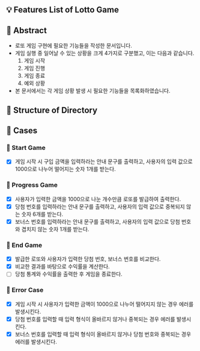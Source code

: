 ## 💡 Features List of Lotto Game

## 📌 Abstract

- 로또 게임 구현에 필요한 기능들을 작성한 문서입니다.
- 게임 실행 중 일어날 수 있는 상황을 크게 4가지로 구분했고, 이는 다음과 같습니다.
  1. 게임 시작
  2. 게임 진행
  3. 게임 종료
  4. 예외 상황
- 본 문서에서는 각 게임 상황 발생 시 필요한 기능들을 목록화하였습니다.

## 📌 Structure of Directory

## 📌 Cases

### 🔸 Start Game

- [x] 게임 시작 시 구입 금액을 입력하라는 안내 문구를 출력하고, 사용자의 입력 값으로 1000으로 나누어 떨어지는 숫자 1개를 받는다.

### 🔸 Progress Game

- [x] 사용자가 입력한 금액을 1000으로 나눈 개수만큼 로또를 발급하여 출력한다.
- [x] 당첨 번호를 입력하라는 안내 문구를 출력하고, 사용자의 입력 값으로 중복되지 않는 숫자 6개를 받는다.
- [x] 보너스 번호를 입력하라는 안내 문구를 출력하고, 사용자의 입력 값으로 당첨 번호와 겹치지 않는 숫자 1개를 받는다.

### 🔸 End Game

- [x] 발급한 로또와 사용자가 입력한 당첨 번호, 보너스 번호를 비교한다.
- [x] 비교한 결과를 바탕으로 수익률을 계산한다.
- [ ] 당첨 통계와 수익률을 출력한 후 게임을 종료한다.

### 🔸 Error Case

- [x] 게임 시작 시 사용자가 입력한 금액이 1000으로 나누어 떨어지지 않는 경우 에러를 발생시킨다.
- [x] 당첨 번호를 입력할 때 입력 형식이 올바르지 않거나 중복되는 경우 에러를 발생시킨다.
- [x] 보너스 번호를 입력할 때 입력 형식이 올바르지 않거나 당첨 번호와 중복되는 경우 에러를 발생시킨다.
